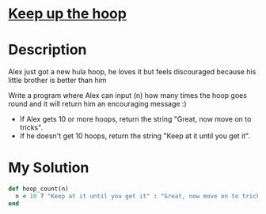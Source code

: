 # [Keep up the hoop](https://www.codewars.com/kata/55cb632c1a5d7b3ad0000145)

# Description
Alex just got a new hula hoop, he loves it but feels discouraged because his little brother is better than him

Write a program where Alex can input (n) how many times the hoop goes round and it will return him an encouraging message :)

* If Alex gets 10 or more hoops, return the string "Great, now move on to tricks".
* If he doesn't get 10 hoops, return the string "Keep at it until you get it".

# My Solution
```ruby
def hoop_count(n)
  n < 10 ? "Keep at it until you get it" : "Great, now move on to tricks"
end
```
